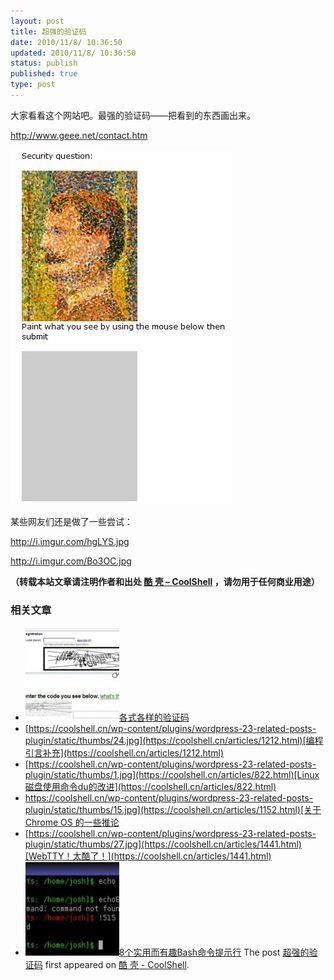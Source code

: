 ```yaml
---
layout: post
title: 超强的验证码
date: 2010/11/8/ 10:36:50
updated: 2010/11/8/ 10:36:50
status: publish
published: true
type: post
---
```


大家看看这个网站吧。最强的验证码——把看到的东西画出来。


<http://www.geee.net/contact.htm>


[![](../wp-content/uploads/2010/11/capcha.jpg "无敌的验证码")](http://www.geee.net/contact.htm)


某些网友们还是做了一些尝试：



http://i.imgur.com/hgLYS.jpg


http://i.imgur.com/Bo3OC.jpg




**（转载本站文章请注明作者和出处 [酷 壳 – CoolShell](https://coolshell.cn/) ，请勿用于任何商业用途）**



### 相关文章

* [![各式各样的验证码](../wp-content/uploads/2012/07/0-150x150.jpg)](https://coolshell.cn/articles/7917.html)[各式各样的验证码](https://coolshell.cn/articles/7917.html)
* [https://coolshell.cn/wp-content/plugins/wordpress-23-related-posts-plugin/static/thumbs/24.jpg](https://coolshell.cn/articles/1212.html)[编程引言补充](https://coolshell.cn/articles/1212.html)
* [https://coolshell.cn/wp-content/plugins/wordpress-23-related-posts-plugin/static/thumbs/1.jpg](https://coolshell.cn/articles/822.html)[Linux磁盘使用命令du的改进](https://coolshell.cn/articles/822.html)
* [https://coolshell.cn/wp-content/plugins/wordpress-23-related-posts-plugin/static/thumbs/15.jpg](https://coolshell.cn/articles/1152.html)[关于 Chrome OS 的一些推论](https://coolshell.cn/articles/1152.html)
* [https://coolshell.cn/wp-content/plugins/wordpress-23-related-posts-plugin/static/thumbs/27.jpg](https://coolshell.cn/articles/1441.html)[WebTTY！太酷了！](https://coolshell.cn/articles/1441.html)
* [![8个实用而有趣Bash命令提示行](../wp-content/uploads/2009/09/bashprompts-hurring-150x150.jpg)](https://coolshell.cn/articles/1399.html)[8个实用而有趣Bash命令提示行](https://coolshell.cn/articles/1399.html)
The post [超强的验证码](https://coolshell.cn/articles/3277.html) first appeared on [酷 壳 - CoolShell](https://coolshell.cn).